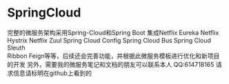 # SpringCloud
完整的微服务架构采用Spring-Cloud和Spring Boot
集成Netflix Eureka    Netflix Hystrix    Netflix Zuul   Spring Cloud Config    Spring Cloud Bus   Spring Cloud Sleuth  
Ribbon  Feign等等，后续还会完善功能，并根据此微服务模板进行优化和新项目的开发
另外，需要我的微服务笔记和文档的朋友可以联系本人
QQ:614718165
请求信息请标明在github上看到的

